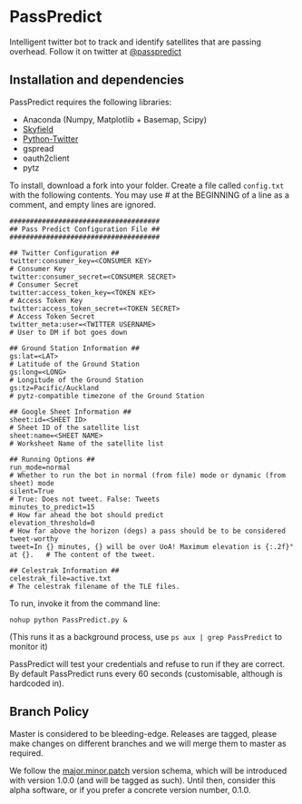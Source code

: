 # PassPredict

Intelligent twitter bot to track and identify satellites that are passing overhead. Follow it on twitter at [@passpredict](http://twitter.com/passpredict)

## Installation and dependencies
PassPredict requires the following libraries:
- Anaconda (Numpy, Matplotlib + Basemap, Scipy)
- [Skyfield](https://rhodesmill.org/skyfield)
- [Python-Twitter](https://github.com/bear/python-twitter)
- gspread
- oauth2client
- pytz

To install, download a fork into your folder. Create a file called `config.txt` with the following contents. You may use # at the BEGINNING of a line as a comment, and empty lines are ignored.


    #####################################
    ## Pass Predict Configuration File ##
    #####################################
    
    ## Twitter Configuration ##
    twitter:consumer_key=<CONSUMER KEY>                                             # Consumer Key
    twitter:consumer_secret=<CONSUMER SECRET>                                       # Consumer Secret
    twitter:access_token_key=<TOKEN KEY>                                            # Access Token Key
    twitter:access_token_secret=<TOKEN SECRET>                                      # Access Token Secret
    twitter_meta:user=<TWITTER USERNAME>                                            # User to DM if bot goes down
    
    ## Ground Station Information ##
    gs:lat=<LAT>                                                                    # Latitude of the Ground Station
    gs:long=<LONG>                                                                  # Longitude of the Ground Station
    gs:tz=Pacific/Auckland                                                          # pytz-compatible timezone of the Ground Station
    
    ## Google Sheet Information ##
    sheet:id=<SHEET ID>                                                             # Sheet ID of the satellite list
    sheet:name=<SHEET NAME>                                                         # Worksheet Name of the satellite list
    
    ## Running Options ##
    run_mode=normal                                                                 # Whether to run the bot in normal (from file) mode or dynamic (from sheet) mode
    silent=True                                                                     # True: Does not tweet. False: Tweets
    minutes_to_predict=15                                                           # How far ahead the bot should predict
    elevation_threshold=0                                                           # How far above the horizon (degs) a pass should be to be considered tweet-worthy
    tweet=In {} minutes, {} will be over UoA! Maximum elevation is {:.2f}° at {}.   # The content of the tweet.
    
    ## Celestrak Information ##
    celestrak_file=active.txt                                                       # The celestrak filename of the TLE files.

To run, invoke it from the command line:

    nohup python PassPredict.py & 

(This runs it as a background process, use `ps aux | grep PassPredict` to monitor it)

PassPredict will test your credentials and refuse to run if they are correct. By default PassPredict runs every 60 seconds (customisable, although is hardcoded in).

## Branch Policy
Master is considered to be bleeding-edge. Releases are tagged, please make changes on different branches and we will merge them to master as required.

We follow the [major.minor.patch](https://semver.org/) version schema, which will be introduced with version 1.0.0 (and will be tagged as such). Until then, consider this alpha software, or if you prefer a concrete version number, 0.1.0.
